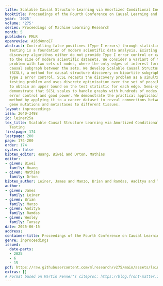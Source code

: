 ```yaml
---
title: Scalable Causal Structure Learning via Amortized Conditional Independence Testing
booktitle: Proceedings of the Fourth Conference on Causal Learning and Reasoning
year: '2025'
volume: '275'
series: Proceedings of Machine Learning Research
month: 5
publisher: PMLR
openreview: Ai6d4mnoEF
abstract: Controlling false positives (Type I errors) through statistical hypothesis
  testing is a foundation of modern scientific data analysis. Existing causal structure
  discovery algorithms either do not provide Type I error control or cannot scale
  to the size of modern scientific datasets. We consider a variant of the causal discovery
  problem with two sets of nodes, where the only edges of interest form a bipartite
  causal subgraph between the sets. We develop Scalable Causal Structure Learning
  (SCSL), a method for causal structure discovery on bipartite subgraphs that provides
  Type I error control. SCSL recasts the discovery problem as a simultaneous hypothesis
  testing problem and uses discrete optimization over the set of possible confounders
  to obtain an upper bound on the test statistic for each edge. Semi-synthetic simulations
  demonstrate that SCSL scales to handle graphs with hundreds of nodes while maintaining
  error control and good power. We demonstrate the practical applicability of the
  method by applying it to a cancer dataset to reveal connections between somatic
  gene mutations and metastases to different tissues.
layout: inproceedings
issn: 2640-3498
id: leiner25a
tex_title: Scalable Causal Structure Learning via Amortized Conditional Independence
  Testing
firstpage: 174
lastpage: 200
page: 174-200
order: 174
cycles: false
bibtex_editor: Huang, Biwei and Drton, Mathias
editor:
- given: Biwei
  family: Huang
- given: Mathias
  family: Drton
bibtex_author: Leiner, James and Manzo, Brian and Ramdas, Aaditya and Tansey, Wesley
author:
- given: James
  family: Leiner
- given: Brian
  family: Manzo
- given: Aaditya
  family: Ramdas
- given: Wesley
  family: Tansey
date: 2025-06-15
address:
container-title: Proceedings of the Fourth Conference on Causal Learning and Reasoning
genre: inproceedings
issued:
  date-parts:
  - 2025
  - 6
  - 15
pdf: https://raw.githubusercontent.com/mlresearch/v275/main/assets/leiner25a/leiner25a.pdf
extras: []
# Format based on Martin Fenner's citeproc: https://blog.front-matter.io/posts/citeproc-yaml-for-bibliographies/
---
```


